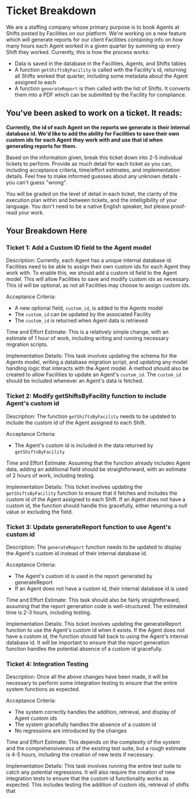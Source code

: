 # Ticket Breakdown

We are a staffing company whose primary purpose is to book Agents at Shifts posted by Facilities on our platform. We're working on a new feature which will generate reports for our client Facilities containing info on how many hours each Agent worked in a given quarter by summing up every Shift they worked. Currently, this is how the process works:

- Data is saved in the database in the Facilities, Agents, and Shifts tables
- A function `getShiftsByFacility` is called with the Facility's id, returning all Shifts worked that quarter, including some metadata about the Agent assigned to each
- A function `generateReport` is then called with the list of Shifts. It converts them into a PDF which can be submitted by the Facility for compliance.

## You've been asked to work on a ticket. It reads:

**Currently, the id of each Agent on the reports we generate is their internal database id. We'd like to add the ability for Facilities to save their own custom ids for each Agent they work with and use that id when generating reports for them.**

Based on the information given, break this ticket down into 2-5 individual tickets to perform. Provide as much detail for each ticket as you can, including acceptance criteria, time/effort estimates, and implementation details. Feel free to make informed guesses about any unknown details - you can't guess "wrong".

You will be graded on the level of detail in each ticket, the clarity of the execution plan within and between tickets, and the intelligibility of your language. You don't need to be a native English speaker, but please proof-read your work.

## Your Breakdown Here

### Ticket 1: Add a Custom ID field to the Agent model

Description:
Currently, each Agent has a unique internal database id. Facilities need to be able to assign their own custom ids for each Agent they work with. To enable this, we should add a custom id field to the Agent model. This will allow Facilities to save and modify custom ids as necessary. This id will be optional, as not all Facilities may choose to assign custom ids.

Acceptance Criteria:

- A new optional field, `custom_id`, is added to the Agents model
- The `custom_id` can be updated by the associated Facility
- The `custom_id` is returned when Agent data is retrieved

Time and Effort Estimate:
This is a relatively simple change, with an estimate of 1 hour of work, including writing and running necessary migration scripts.

Implementation Details:
This task involves updating the schema for the Agents model, writing a database migration script, and updating any model handling logic that interacts with the Agent model. A method should also be created to allow Facilities to update an Agent's `custom_id`. The `custom_id` should be included whenever an Agent's data is fetched.

### Ticket 2: Modify getShiftsByFacility function to include Agent's custom id

Description:
The function `getShiftsByFacility` needs to be updated to include the custom id of the Agent assigned to each Shift.

Acceptance Criteria:

- The Agent's custom id is included in the data returned by `getShiftsByFacility`

Time and Effort Estimate:
Assuming that the function already includes Agent data, adding an additional field should be straightforward, with an estimate of 2 hours of work, including testing.

Implementation Details:
This ticket involves updating the `getShiftsByFacility` function to ensure that it fetches and includes the custom id of the Agent assigned to each Shift. If an Agent does not have a custom id, the function should handle this gracefully, either returning a null value or excluding the field.

### Ticket 3: Update generateReport function to use Agent's custom id

Description:
The `generateReport` function needs to be updated to display the Agent's custom id instead of their internal database id.

Acceptance Criteria:

- The Agent's custom id is used in the report generated by generateReport
- If an Agent does not have a custom id, their internal database id is used

Time and Effort Estimate:
This task should also be fairly straightforward, assuming that the report generation code is well-structured. The estimated time is 2-3 hours, including testing.

Implementation Details:
This ticket involves updating the generateReport function to use the Agent's custom id when it exists. If the Agent does not have a custom id, the function should fall back to using the Agent's internal database id. It will be important to ensure that the report generation function handles the potential absence of a custom id gracefully.

### Ticket 4: Integration Testing

Description:
Once all the above changes have been made, it will be necessary to perform some integration testing to ensure that the entire system functions as expected.

Acceptance Criteria:

- The system correctly handles the addition, retrieval, and display of Agent custom ids
- The system gracefully handles the absence of a custom id
- No regressions are introduced by the changes

Time and Effort Estimate:
This depends on the complexity of the system and the comprehensiveness of the existing test suite, but a rough estimate is 4-5 hours, including the creation of new tests if necessary.

Implementation Details:
This task involves running the entire test suite to catch any potential regressions. It will also require the creation of new integration tests to ensure that the custom id functionality works as expected. This includes testing the addition of custom ids, retrieval of shifts that
